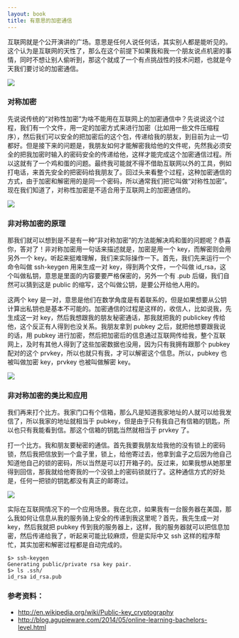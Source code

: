 ```yaml
---
layout: book
title: 有意思的加密通信
---
```


互联网就是个公开演讲的广场。意思是任何人说任何话，其实别人都是能听见的。这个认为是互联网的天性了，那么在这个前提下如果我和我一个朋友说点机密的事情，同时不想让别人偷听到，那这个就成了一个有点挑战性的技术问题，也就是今天我们要讨论的加密通信。

![](http://peterpic.qiniudn.com/mim.png)


### 对称加密
先说说传统的“对称性加密”为啥不能用在互联网上的加密通信中？先说说这个过程，我们有一个文件，用一定的加密方式来进行加密（比如用一些文件压缩程序），然后我们可以安全的把加密后的这个包，传递给我的朋友，到目前为止一切都好。但是接下来的问题是，我朋友如何才能解密我给他的文件呢，先然我必须安全的把我加密时输入的密码安全的传递给他，这样才能完成这个加密通信过程。所以这就有了一个鸡和蛋的问题。最终我可能就不得不借助互联网以外的工具，例如打电话，来首先安全的把密码给我朋友了。回过头来看整个过程，这种加密通信的方式，由于加密和解密用的是同一个密码，所以通常我们把它叫做“对称性加密”。现在我们知道了，对称性加密是不适合用于互联网上的加密通信的。

![](http://peterpic.qiniudn.com/dui_chen.png)

### 非对称加密的原理
那我们就可以想到是不是有一种“非对称加密”的方法能解决鸡和蛋的问题呢？恭喜你，答对了！非对称加密用一句话来描述就是，加密是用一个 key，而解密则会用另外一个 key。听起来挺难理解，我们来实际操作一下。首先，我们先来运行一个命令叫做 ssh-keygen 用来生成一对 key，得到两个文件，一个叫做 id_rsa，这个叫做私钥，意思是里面的内容要要严格保密的，另外一个有 .pub 后缀，我们自然可以猜到这是 public 的缩写，这个叫做公钥，是要公开给他人用的。

这两个 key 是一对，意思是他们在数学角度是有着联系的，但是如果想要从公钥计算出私钥也是基本不可能的。加密通信的过程是这样的，收信人，比如说我，先生成这一对 key，然后我想跟我的朋友秘密通话，那我就把我的 publickey 传给他，这个反正有人得到也没关系。我朋友拿到 pubkey 之后，就把他想要跟我说的话，用 pubkey 进行加密，然后把加密后的信息通过互联网传给我，整个互联网上，及时有其他人得到了这些加密数据也没用，因为只有我拥有跟那个 pubkey 配对的这个 prvkey，所以也就只有我，才可以解密这个信息。所以，pubkey 也被叫做加密 key，prvkey 也被叫做解密 key。

![](http://peterpic.qiniudn.com/fei_duicheng.png)

### 非对称加密的类比和应用

我们再来打个比方。我家门口有个信箱，那么凡是知道我家地址的人就可以给我发信了，所以我家的地址就相当于 pubkey，但是由于只有我自己有信箱的钥匙，所以也只有我能看到信。那这个信箱的钥匙当然就相当于 prvkey 了。


打一个比方。我和朋友要秘密的通信。首先我要我朋友给我他的没有锁上的密码锁，然后我把信放到一个盒子里，锁上，给他寄过去，他拿到盒子之后因为他自己知道他自己的锁的密码，所以当然是可以打开箱子的。反过来，如果我想从她那里得到回信，那我就给他寄我的一个没锁上的密码锁就行了。这种通信方式的好处是，任何一把锁的钥匙都没有真正的邮寄过。

![](http://peterpic.qiniudn.com/letter.png)

实际在互联网情况下的一个应用场景。我在北京，如果我有一台服务器在美国，那么我如何让信息从我的服务骑上安全的传递到我这里呢？首先，我先生成一对 key，然后我就把 pubkey 传到我的服务器上，这样，我的服务器就可以把信息加密，然后传递给我了，听起来可能比较麻烦，但是实际中又 ssh 这样的程序帮忙，其实加密和解密过程都是自动完成的。

~~~
$> ssh-keygen
Generating public/private rsa key pair.
$> ls .ssh/
id_rsa id_rsa.pub
~~~

### 参考资料：
  - <http://en.wikipedia.org/wiki/Public-key_cryptography>
  - <http://blog.agupieware.com/2014/05/online-learning-bachelors-level.html>

